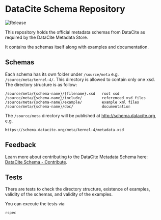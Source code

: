 # DataCite Schema Repository

![Release](https://github.com/datacite/schema/workflows/Release/badge.svg)

This repository holds the official metadata schemas from DataCite as required
by the DataCite Metadata Store.

It contains the schemas itself along with examples and documentation.

## Schemas

Each schema has its own folder under `/source/meta`
e.g. `/source/meta/kernel-4/`. This directory is allowed to contain
only one xsd. The directory structure is as follow:

    /source/meta/{schema-name}/{filename}.xsd   root xsd
    /source/meta/{schema-name}/include/         referenced xsd files
    /source/meta/{schema-name}/example/         example xml files
    /source/meta/{schema-name}/doc/             documentation

The `/source/meta` directory will be published at http://schema.datacite.org, e.g.

    https://schema.datacite.org/meta/kernel-4/metadata.xsd

## Feedback

Learn more about contributing to the DataCite Metadata Schema here: [DataCite Schema - Contribute](https://schema.datacite.org/contribute.html).

## Tests

There are tests to check the directory structure, existence of examples,
validity of the schemas, and validity of the examples.

You can execute the tests via

```shell
rspec
```

